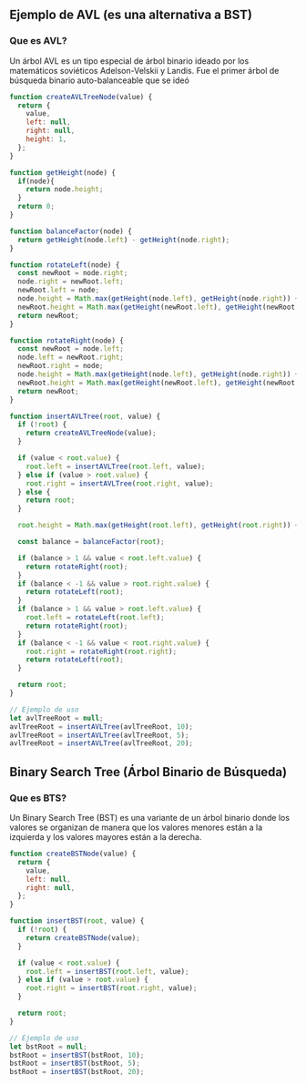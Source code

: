 ## Ejemplo de AVL (es una alternativa a BST)

### Que es AVL?
Un árbol AVL es un tipo especial de árbol binario ideado por los matemáticos soviéticos Adelson-Velskii y Landis. Fue el primer árbol de búsqueda binario auto-balanceable que se ideó

```javascript
function createAVLTreeNode(value) {
  return {
    value,
    left: null,
    right: null,
    height: 1,
  };
}

function getHeight(node) {
  if(node){
    return node.height;
  }
  return 0;
}

function balanceFactor(node) {
  return getHeight(node.left) - getHeight(node.right);
}

function rotateLeft(node) {
  const newRoot = node.right;
  node.right = newRoot.left;
  newRoot.left = node;
  node.height = Math.max(getHeight(node.left), getHeight(node.right)) + 1;
  newRoot.height = Math.max(getHeight(newRoot.left), getHeight(newRoot.right)) + 1;
  return newRoot;
}

function rotateRight(node) {
  const newRoot = node.left;
  node.left = newRoot.right;
  newRoot.right = node;
  node.height = Math.max(getHeight(node.left), getHeight(node.right)) + 1;
  newRoot.height = Math.max(getHeight(newRoot.left), getHeight(newRoot.right)) + 1;
  return newRoot;
}

function insertAVLTree(root, value) {
  if (!root) {
    return createAVLTreeNode(value);
  }

  if (value < root.value) {
    root.left = insertAVLTree(root.left, value);
  } else if (value > root.value) {
    root.right = insertAVLTree(root.right, value);
  } else {
    return root;
  }

  root.height = Math.max(getHeight(root.left), getHeight(root.right)) + 1;

  const balance = balanceFactor(root);

  if (balance > 1 && value < root.left.value) {
    return rotateRight(root);
  }
  if (balance < -1 && value > root.right.value) {
    return rotateLeft(root);
  }
  if (balance > 1 && value > root.left.value) {
    root.left = rotateLeft(root.left);
    return rotateRight(root);
  }
  if (balance < -1 && value < root.right.value) {
    root.right = rotateRight(root.right);
    return rotateLeft(root);
  }

  return root;
}

// Ejemplo de uso
let avlTreeRoot = null;
avlTreeRoot = insertAVLTree(avlTreeRoot, 10);
avlTreeRoot = insertAVLTree(avlTreeRoot, 5);
avlTreeRoot = insertAVLTree(avlTreeRoot, 20);
```

## Binary Search Tree (Árbol Binario de Búsqueda)

### Que es BTS?
Un Binary Search Tree (BST) es una variante de un árbol binario donde los valores se organizan de manera que los valores menores están a la izquierda y los valores mayores están a la derecha. 

```javascript
function createBSTNode(value) {
  return {
    value,
    left: null,
    right: null,
  };
}

function insertBST(root, value) {
  if (!root) {
    return createBSTNode(value);
  }

  if (value < root.value) {
    root.left = insertBST(root.left, value);
  } else if (value > root.value) {
    root.right = insertBST(root.right, value);
  }

  return root;
}

// Ejemplo de uso
let bstRoot = null;
bstRoot = insertBST(bstRoot, 10);
bstRoot = insertBST(bstRoot, 5);
bstRoot = insertBST(bstRoot, 20);
```
